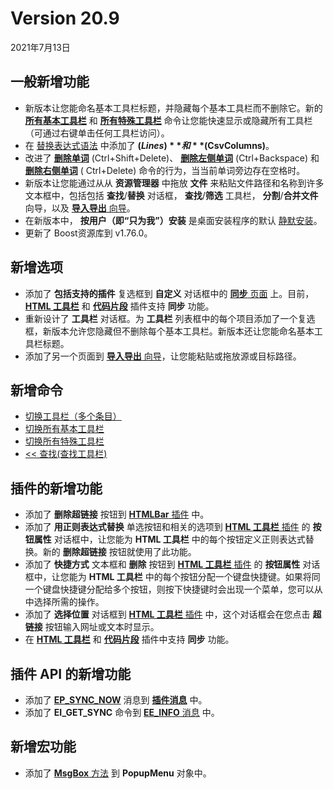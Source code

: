 # Version 20.9

2021年7月13日

## 一般新增功能

- 新版本让您能命名基本工具栏标题，并隐藏每个基本工具栏而不删除它。新的 [**所有基本工具栏**](../cmd/view/all_basic_toolbars) 和 [**所有特殊工具栏**](../cmd/view/all_special_toolbars) 命令让您能快速显示或隐藏所有工具栏（可通过右键单击任何工具栏访问）。
- 在 [替换表达式语法](../howto/search/replacement_expression_syntax) 中添加了 **$(Lines)** 和 **$(CsvColumns)**。
- 改进了 **[删除单词](../cmd/edit/delete_word)** (Ctrl+Shift+Delete)、 **[删除左侧单词](../cmd/edit/delete_left_word)** (Ctrl+Backspace) 和 **[删除右侧单词](../cmd/edit/delete_right_word)** ( Ctrl+Delete) 命令的行为，当当前单词旁边存在空格时。
- 新版本让您能通过从从 **资源管理器** 中拖放 **文件** 来粘贴文件路径和名称到许多文本框中，包括包括 **查找**/**替换** 对话框， **查找**/**筛选** 工具栏， **分割**/**合并文件** 向导，以及 [**导入导出** 向导](../dlg/import_export/index)。
- 在新版本中， **按用户（即“只为我”）安装** 是桌面安装程序的默认 [静默安装](../faq/setup/setup_quiet)。
- 更新了 Boost资源库到 v1.76.0。

## 新增选项

- 添加了 **包括支持的插件** 复选框到 **自定义** 对话框中的 [**同步** 页面](../dlg/customize/sync/index) 上。目前， [**HTML 工具栏**](../howto/plugin/plugin_htmlbar) 和 [**代码片段**](../howto/plugin/plugin_snippets) 插件支持 **同步** 功能。
- 重新设计了 **工具栏** 对话框。为 **工具栏** 列表框中的每个项目添加了一个复选框，新版本允许您隐藏但不删除每个基本工具栏。新版本还让您能命名基本工具栏标题。
- 添加了另一个页面到 [**导入导出** 向导](../dlg/import_export/index)，让您能粘贴或拖放源或目标路径。

## 新增命令

- [切换工具栏（多个条目）](../cmd/view/toolbar1)
- [切换所有基本工具栏](../cmd/view/all_basic_toolbars)
- [切换所有特殊工具栏](../cmd/view/all_special_toolbars)
- [<< 查找(查找工具栏)](../cmd/search/findbar_find_dlg)

## 插件的新增功能

- 添加了 **删除超链接** 按钮到 [**HTMLBar** 插件](../howto/plugin/plugin_htmlbar) 中。
- 添加了 **用正则表达式替换** 单选按钮和相关的选项到 [**HTML 工具栏** 插件](../howto/plugin/plugin_htmlbar) 的 **按钮属性** 对话框中，让您能为 **HTML 工具栏** 中的每个按钮定义正则表达式替换。新的 **删除超链接** 按钮就使用了此功能。
- 添加了 **快捷方式** 文本框和 **删除** 按钮到 [**HTML 工具栏** 插件](../howto/plugin/plugin_htmlbar) 的 **按钮属性** 对话框中，让您能为 **HTML 工具栏** 中的每个按钮分配一个键盘快捷键。如果将同一个键盘快捷键分配给多个按钮，则按下快捷键时会出现一个菜单，您可以从中选择所需的操作。
- 添加了 **选择位置** 对话框到 [**HTML 工具栏** 插件](../howto/plugin/plugin_htmlbar) 中，这个对话框会在您点击 **超链接** 按钮输入网址或文本时显示。
- 在 [**HTML 工具栏**](../howto/plugin/plugin_htmlbar) 和 [**代码片段**](../howto/plugin/plugin_snippets) 插件中支持 **同步** 功能。

## 插件 API 的新增功能

- 添加了 [**EP\_SYNC\_NOW**](../plugin/plugin_message/ep_sync_now) 消息到 [**插件消息**](../plugin/plugin_message/index) 中。
- 添加了 **EI\_GET\_SYNC** 命令到 [**EE\_INFO** 消息](../plugin/message/ee_info) 中。

## 新增宏功能

- 添加了 [**MsgBox** 方法](../macro/popupmenu/msgbox) 到 **PopupMenu** 对象中。
